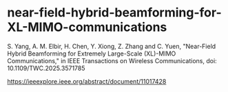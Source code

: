 # near-field-hybrid-beamforming-for-XL-MIMO-communications

S. Yang, A. M. Elbir, H. Chen, Y. Xiong, Z. Zhang and C. Yuen, "Near-Field Hybrid Beamforming for Extremely Large-Scale (XL)-MIMO Communications," in IEEE Transactions on Wireless Communications, doi: 10.1109/TWC.2025.3571785

https://ieeexplore.ieee.org/abstract/document/11017428
